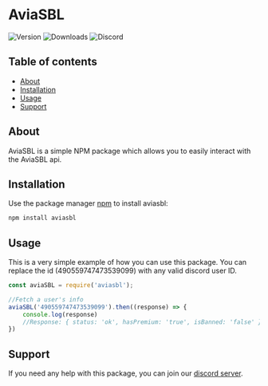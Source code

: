 # AviaSBL
 
![Version](https://img.shields.io/npm/v/aviasbl) ![Downloads](https://img.shields.io/npm/dw/aviasbl) ![Discord](https://img.shields.io/discord/785716040100479027?logo=discord)

## Table of contents
- [About](#about)
- [Installation](#installation)
- [Usage](#usage)
- [Support](#support)

## About
AviaSBL is a simple NPM package which allows you to easily interact with the AviaSBL api.

## Installation
Use the package manager [npm](https://www.npmjs.com/) to install aviasbl:

```bash
npm install aviasbl
```

## Usage
This is a very simple example of how you can use this package. You can replace the id (490559747473539099) with any valid discord user ID.
```js
const aviaSBL = require('aviasbl');

//Fetch a user's info
aviaSBL('490559747473539099').then((response) => {
    console.log(response)
    //Response: { status: 'ok', hasPremium: 'true', isBanned: 'false' }
})
```

## Support
If you need any help with this package, you can join our [discord server](https://discord.com/invite/HtbVXdyrXf).